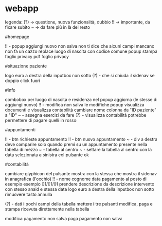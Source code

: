 # webapp
legenda:
(?) -> questione, nuova funzionalità, dubbio
!! -> importante, da fixare subito
~ -> da fare più in là del resto

#homepage

!! - popup aggiungi nuovo non salva non ti dice che alcuni campi mancano non fa un cazzo
replace luogo di nascita con codice comune
popup stampa foglio privacy
pdf foglio privacy

#situazione paziente

logo euro a destra della inputbox non sotto
(?) - che si chiuda il sidenav se doppio click fuori

#info

combobox per luogo di nascita e residenza nel popup aggiorna (le stesse di aggiungi nuovo)
!! - modifica non salva le modifiche
popup visualizza documenti e visualizza contabilità cambiare nome colonna da "ID paziente" a "ID"
~ - assegna esercizi da fare
(?) - visualizza contabilità potrebbe permettere di pagare quelli in rosso 


#appuntamenti

!! - btn richieste appuntamento
!! - btn nuovo appuntamento
~ - div a destra deve comparire solo quando premi su un appuntamento presente nella tabella di mezzo
~ - tabella al centro
~ - settare la tabella al centro con la data selezionata a sinistra col pulsante ok

#contabilità

cambiare glyphicon del pulsante mostra con la stessa che mostra il sidenav in anagrafica (l'occhio)
!! - nome cognome data pagamento al posto di esempio esempio 01/01/01
prendere descrizione da descrizione intervento con stesso anaid e stessa data
logo euro a destra della inputbox non sotto
rimuovere tasto annulla

(?) - dati i pochi campi della tabella mettere i tre pulsanti modifica, paga e stampa ricevuta direttamente nella tabella

modifica pagamento non salva
paga pagamento non salva
